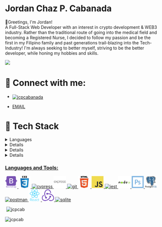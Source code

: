 # Jordan Chaz P. Cabanada

👋Greetings, I'm Jordan! </br>
    A Full-Stack Web Developer with an interest in crypto development & WEB3 industry. Rather than the traditional route of going into the medical field and becoming a Registered Nurse, I decided to follow my passion and be the first in my Filipino family and past generations trail-blazing into the Tech-Industry! I'm always seeking to better myself, striving to be the better developer, while honing my hobbies and skills.

<img class="image-placeholder" src="https://i.imgur.com/WnGdIGh.gif">
 

# 📮 Connect with me:

- <a href="https://linkedin.com/in/jcpcabanada" target="blank"><img align="center" src="https://raw.githubusercontent.com/rahuldkjain/github-profile-readme-generator/master/src/images/icons/Social/linked-in-alt.svg" alt="jcpcabanada" height="30" width="40" /></br>

- [EMAIL](mailto:jcpcabanada@gmail.com)

# 🧰 Tech Stack
<details>
  <summary>Languages</summary>
  <a href="https://img.shields.io/badge/css3-%231572B6.svg?style=for-the-badge&logo=css3&logoColor=white" target="blank"><img         align="center" src="https://img.shields.io/badge/css3-%231572B6.svg?style=for-the-badge&logo=css3&logoColor=white" alt="CSS3"     height=8%  width=12% />
  <a href="https://img.shields.io/badge/html5-%23E34F26.svg?style=for-the-badge&logo=html5&logoColor=white" target="blank"><img       align="center" src="https://img.shields.io/badge/html5-%23E34F26.svg?style=for-the-badge&logo=html5&logoColor=white"                alt="HTML5" height=8%  width=12% />
  <a href="https://img.shields.io/badge/javascript-%23323330.svg?style=for-the-badge&logo=javascript&logoColor=%23F7DF1E"               target="blank"><img align="center" src="https://img.shields.io/badge/javascript-%23323330.svg?style=for-the-                        badge&logo=javascript&logoColor=%23F7DF1E" alt="JavaScript" height=8%  width=15% />
</details>
   
<details>
  <summary>IDEs</summary>
  <a href="https://img.shields.io/badge/IntelliJIDEA-000000.svg?style=for-the-badge&logo=intellij-idea&logoColor=white"                 target="blank"><img align="center" src="https://img.shields.io/badge/IntelliJIDEA-000000.svg?style=for-the-                       badge&logo=intellij-idea&logoColor=white" alt="JavaScript" height=8%  width=15% />
  <a href="https://img.shields.io/badge/Visual%20Studio%20Code-0078d7.svg?style=for-the-badge&logo=visual-studio-                       code&logoColor=white" target="blank"><img align="center" src="https://img.shields.io/badge/Visual%20Studio%20Code-                 0078d7.svg?style=for-the-badge&logo=visual-studio-code&logoColor=white" alt="JavaScript" height=8%  width=15% />
</details>
  
<details>
  <summary>Libraries/Frameworks/Platforms</summary>
  <a href="" target="blank"><img align="center" src="" alt="JavaScript" height=8%  width=15% />
  <a href="" target="blank"><img align="center" src="" alt="JavaScript" height=8%  width=15% />
</details>
  
<details>
  <summary>Version Control</summary>
    <a href="" target="blank"><img align="center" src="" alt="JavaScript" height=8%  width=15% />
    <a href="" target="blank"><img align="center" src="" alt="JavaScript" height=8%  width=15% />
</details>

<h3 align="left">Languages and Tools:</h3>
<p align="left"> <a href="https://getbootstrap.com" target="_blank" rel="noreferrer"> <img src="https://raw.githubusercontent.com/devicons/devicon/master/icons/bootstrap/bootstrap-plain-wordmark.svg" alt="bootstrap" width="40" height="40"/> </a> <a href="https://www.w3schools.com/css/" target="_blank" rel="noreferrer"> <img src="https://raw.githubusercontent.com/devicons/devicon/master/icons/css3/css3-original-wordmark.svg" alt="css3" width="40" height="40"/> </a> <a href="https://www.cypress.io" target="_blank" rel="noreferrer"> <img src="https://raw.githubusercontent.com/simple-icons/simple-icons/6e46ec1fc23b60c8fd0d2f2ff46db82e16dbd75f/icons/cypress.svg" alt="cypress" width="40" height="40"/> </a> <a href="https://expressjs.com" target="_blank" rel="noreferrer"> <img src="https://raw.githubusercontent.com/devicons/devicon/master/icons/express/express-original-wordmark.svg" alt="express" width="40" height="40"/> </a> <a href="https://git-scm.com/" target="_blank" rel="noreferrer"> <img src="https://www.vectorlogo.zone/logos/git-scm/git-scm-icon.svg" alt="git" width="40" height="40"/> </a> <a href="https://www.w3.org/html/" target="_blank" rel="noreferrer"> <img src="https://raw.githubusercontent.com/devicons/devicon/master/icons/html5/html5-original-wordmark.svg" alt="html5" width="40" height="40"/> </a> <a href="https://developer.mozilla.org/en-US/docs/Web/JavaScript" target="_blank" rel="noreferrer"> <img src="https://raw.githubusercontent.com/devicons/devicon/master/icons/javascript/javascript-original.svg" alt="javascript" width="40" height="40"/> </a> <a href="https://jestjs.io" target="_blank" rel="noreferrer"> <img src="https://www.vectorlogo.zone/logos/jestjsio/jestjsio-icon.svg" alt="jest" width="40" height="40"/> </a> <a href="https://nodejs.org" target="_blank" rel="noreferrer"> <img src="https://raw.githubusercontent.com/devicons/devicon/master/icons/nodejs/nodejs-original-wordmark.svg" alt="nodejs" width="40" height="40"/> </a> <a href="https://www.photoshop.com/en" target="_blank" rel="noreferrer"> <img src="https://raw.githubusercontent.com/devicons/devicon/master/icons/photoshop/photoshop-line.svg" alt="photoshop" width="40" height="40"/> </a> <a href="https://www.postgresql.org" target="_blank" rel="noreferrer"> <img src="https://raw.githubusercontent.com/devicons/devicon/master/icons/postgresql/postgresql-original-wordmark.svg" alt="postgresql" width="40" height="40"/> </a> <a href="https://postman.com" target="_blank" rel="noreferrer"> <img src="https://www.vectorlogo.zone/logos/getpostman/getpostman-icon.svg" alt="postman" width="40" height="40"/> </a> <a href="https://reactjs.org/" target="_blank" rel="noreferrer"> <img src="https://raw.githubusercontent.com/devicons/devicon/master/icons/react/react-original-wordmark.svg" alt="react" width="40" height="40"/> </a> <a href="https://redux.js.org" target="_blank" rel="noreferrer"> <img src="https://raw.githubusercontent.com/devicons/devicon/master/icons/redux/redux-original.svg" alt="redux" width="40" height="40"/> </a> <a href="https://www.sqlite.org/" target="_blank" rel="noreferrer"> <img src="https://www.vectorlogo.zone/logos/sqlite/sqlite-icon.svg" alt="sqlite" width="40" height="40"/> </a> </p>

<p>&nbsp;<img align="center" src="https://github-readme-stats.vercel.app/api?username=jcpcab&show_icons=true&theme=dark&locale=en" alt="jcpcab" /></p>

<p><img align="center" src="https://github-readme-streak-stats.herokuapp.com/?user=jcpcab&theme=dark" alt="jcpcab" /></p>
